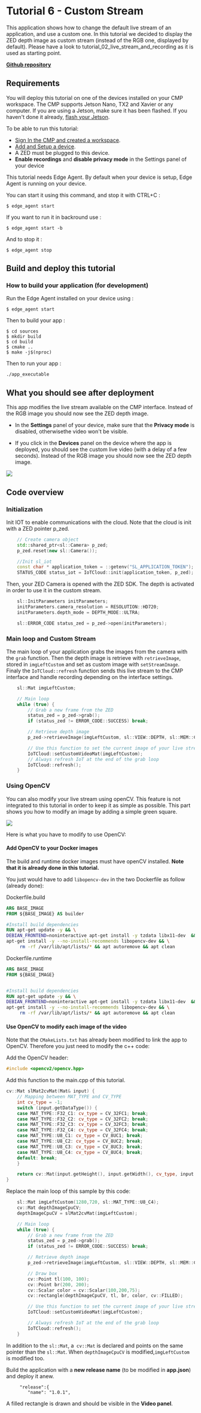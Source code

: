 # Tutorial 6 - Custom Stream

This application shows how to change the default live stream of an application, and use a custom one. In this tutorial we decided to display the ZED depth image as custom stream (instead of the RGB one, displayed by default). Please have a look to tutorial_02_live_stream_and_recording as it is used as starting point. 

[**Github repository**](https://github.com/stereolabs/cmp-examples/tree/main/tutorials/tutorial_06_custom_stream)

## Requirements
You will deploy this tutorial on one of the devices installed on your CMP workspace. The CMP supports Jetson Nano, TX2 and Xavier or any computer. If you are using a Jetson, make sure it has been flashed. If you haven't done it already, [flash your Jetson](https://docs.nvidia.com/sdk-manager/install-with-sdkm-jetson/index.html).

To be able to run this tutorial:
- [Sign In the CMP and created a workspace](https://www.stereolabs.com/docs/cloud/overview/get-started/).
- [Add and Setup a device](https://www.stereolabs.com/docs/cloud/overview/get-started/#add-a-camera).
- A ZED must be plugged to this device.
- **Enable recordings** and **disable privacy mode** in the Settings panel of your device

This tutorial needs Edge Agent. By default when your device is setup, Edge Agent is running on your device.

You can start it using this command, and stop it with CTRL+C :
```
$ edge_agent start
```

If you want to run it in backround use :
```
$ edge_agent start -b
```

And to stop it :
```
$ edge_agent stop
```

## Build and deploy this tutorial

### How to build your application (for development)

Run the Edge Agent installed on your device using :
```
$ edge_agent start
```

Then to build your app :
```
$ cd sources
$ mkdir build
$ cd build
$ cmake ..
$ make -j$(nproc)
```

Then to run your app :
```
./app_executable
```

## What you should see after deployment
This app modifies the live stream available on the CMP interface. Instead of the RGB image you should now see the ZED depth image.

- In the **Settings** panel of your device, make sure that the **Privacy mode** is disabled, otherwisethe video won't be visible.

- If you click in the **Devices** panel  on the device where the app is deployed, you should see the custom live video (with a delay of a few seconds). Instead of the RGB image you should now see the ZED depth image. 

![](./images/comparison.png " ")


## Code overview

### Initialization

Init IOT to enable communications with the cloud. Note that the cloud is init with a ZED pointer p_zed.

```cpp
    // Create camera object
    std::shared_ptr<sl::Camera> p_zed;
    p_zed.reset(new sl::Camera());

    //Init sl_iot
    const char * application_token = ::getenv("SL_APPLICATION_TOKEN");
    STATUS_CODE status_iot = IoTCloud::init(application_token, p_zed);
```

Then, your ZED Camera is opened with the ZED SDK. The depth is activated in order to use it in the custom stream.
```c++
    sl::InitParameters initParameters;
    initParameters.camera_resolution = RESOLUTION::HD720;
    initParameters.depth_mode = DEPTH_MODE::ULTRA;

    sl::ERROR_CODE status_zed = p_zed->open(initParameters);
```

### Main loop and Custom Stream

The main loop of your application grabs the images from the camera with the ```grab``` function.
Then the depth image is retrieve with `retrieveImage`, stored in `imgLeftCustom` and set as custom image with `setStreamImage`.
Finaly the `IoTCloud::refresh` function sends this live stream to the CMP interface and handle recording depending on the interface settings.

```c++
    sl::Mat imgLeftCustom;

    // Main loop
    while (true) {
        // Grab a new frame from the ZED
        status_zed = p_zed->grab();
        if (status_zed != ERROR_CODE::SUCCESS) break;

        // Retrieve depth image
        p_zed->retrieveImage(imgLeftCustom, sl::VIEW::DEPTH, sl::MEM::CPU);

        // Use this function to set the current image of your live stream
        IoTCloud::setCustomVideoMat(imgLeftCustom);
        // Always refresh IoT at the end of the grab loop
        IoTCloud::refresh();
    }
```

### Using OpenCV
You can also modify your live stream using openCV. This feature is not integrated to this tutorial in order to keep it as simple as possible. This part shows you how to modify an image by adding a simple green square. 

![](./images/live_open_cv.png " ")

Here is what you have to modify to use OpenCV:

#### Add OpenCV to your Docker images
The build and runtime docker images must have openCV installed. **Note that it is already done in this tutorial.**


You just would have to add `libopencv-dev` in the two Dockerfile as follow (already done): 

Dockerfile.build
```Dockerfile
ARG BASE_IMAGE
FROM ${BASE_IMAGE} AS builder

#Install build dependencies
RUN apt-get update -y && \
DEBIAN_FRONTEND=noninteractive apt-get install -y tzdata libx11-dev  && \
apt-get install -y --no-install-recommends libopencv-dev && \
     rm -rf /var/lib/apt/lists/* && apt autoremove && apt clean

```

Dockerfile.runtime

```Dockerfile
ARG BASE_IMAGE
FROM ${BASE_IMAGE}


#Install build dependencies
RUN apt-get update -y && \
DEBIAN_FRONTEND=noninteractive apt-get install -y tzdata libx11-dev  && \
apt-get install -y --no-install-recommends libopencv-dev && \
     rm -rf /var/lib/apt/lists/* && apt autoremove && apt clean

```

#### Use OpenCV to modify each image of the video

Note that the `CMakeLists.txt` has already been modified to link the app to OpenCV.
Therefore you just need to modify the c++ code:

Add the OpenCV header:
```c++
#include <opencv2/opencv.hpp>
```

Add this function to the main.cpp of this tutorial.

```c++
cv::Mat slMat2cvMat(Mat& input) {
    // Mapping between MAT_TYPE and CV_TYPE
    int cv_type = -1;
    switch (input.getDataType()) {
    case MAT_TYPE::F32_C1: cv_type = CV_32FC1; break;
    case MAT_TYPE::F32_C2: cv_type = CV_32FC2; break;
    case MAT_TYPE::F32_C3: cv_type = CV_32FC3; break;
    case MAT_TYPE::F32_C4: cv_type = CV_32FC4; break;
    case MAT_TYPE::U8_C1: cv_type = CV_8UC1; break;
    case MAT_TYPE::U8_C2: cv_type = CV_8UC2; break;
    case MAT_TYPE::U8_C3: cv_type = CV_8UC3; break;
    case MAT_TYPE::U8_C4: cv_type = CV_8UC4; break;
    default: break;
    }

    return cv::Mat(input.getHeight(), input.getWidth(), cv_type, input.getPtr<sl::uchar1>(MEM::CPU));
}
```


Replace the main loop of this sample by this code:
```c++
    sl::Mat imgLeftCustom(1280,720, sl::MAT_TYPE::U8_C4);
    cv::Mat depthImageCpuCV;
    depthImageCpuCV = slMat2cvMat(imgLeftCustom);

    // Main loop
    while (true) {
        // Grab a new frame from the ZED
        status_zed = p_zed->grab();
        if (status_zed != ERROR_CODE::SUCCESS) break;

        // Retrieve depth image
        p_zed->retrieveImage(imgLeftCustom, sl::VIEW::DEPTH, sl::MEM::CPU, imgLeftCustom.getResolution());

        // Draw box 
        cv::Point tl(100, 100);
        cv::Point br(200, 200);
        cv::Scalar color = cv::Scalar(100,200,75);
        cv::rectangle(depthImageCpuCV, tl, br, color, cv::FILLED);

        // Use this function to set the current image of your live stream
        IoTCloud::setCustomVideoMat(imgLeftCustom);

        // Always refresh IoT at the end of the grab loop
        IoTCloud::refresh();
    }
```

In addition to the  `sl::Mat`, a` cv::Mat` is declared and points on the same pointer than the `sl::Mat`. When `depthImageCpuCV` is modified,`imgLeftCustom` is modified too. 

Build the application with a **new release name** (to be modified in **app.json**) and deploy it anew.
```
     "release":{
        "name": "1.0.1",
```
A filled rectangle is drawn and should be visible in the **Video panel**.
